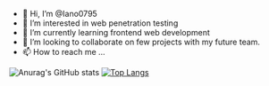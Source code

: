 - 👋 Hi, I’m @Iano0795
- 👀 I’m interested in web penetration testing
- 🌱 I’m currently learning frontend web development
- 💞️ I’m looking to collaborate on few projects with my future team.
- 📫 How to reach me ...

<!---
Iano0795/Iano0795 is a ✨ special ✨ repository because its `README.md` (this file) appears on your GitHub profile.
You can click the Preview link to take a look at your changes.
--->
![Anurag's GitHub stats](https://github-readme-stats.vercel.app/api?username=Iano0795&show_icons=true&theme=synthwave)
[![Top Langs](https://github-readme-stats.vercel.app/api/top-langs/?username=Iano0795&layout=compact)](https://github.com/anuraghazra/github-readme-stats)
